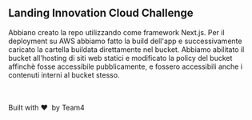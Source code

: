 
## Landing Innovation Cloud Challenge

Abbiano creato la repo utilizzando come framework Next.js. Per il deployment su AWS abbiamo fatto la build dell'app e successivamente caricato la cartella buildata direttamente nel bucket. Abbiamo abilitato il bucket all'hosting di siti web statici e modificato la policy del bucket affinchè fosse accessibile pubblicamente, e fossero accessibili anche i contenuti interni al bucket stesso.

\
\
Built with :heart:&nbsp; by Team4 